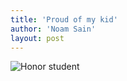```yaml
---
title: 'Proud of my kid'
author: 'Noam Sain'
layout: post
---
```


![Honor student](/_assets/img/2015/07/honor-student.jpg)